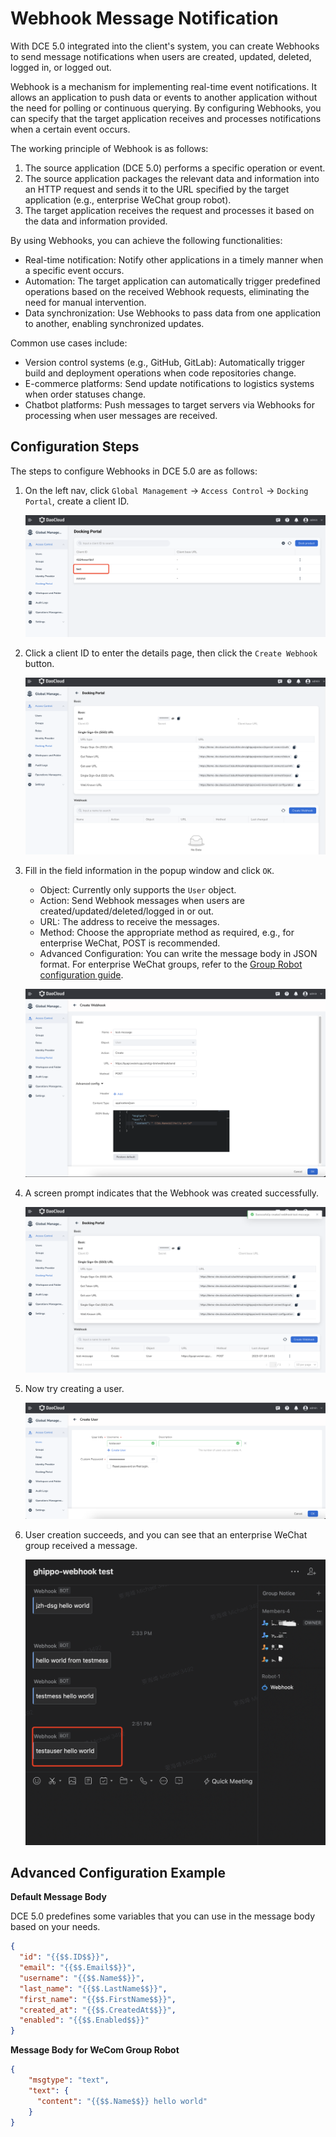 # Webhook Message Notification

With DCE 5.0 integrated into the client's system, you can create Webhooks to send message notifications when users are created, updated, deleted, logged in, or logged out.

Webhook is a mechanism for implementing real-time event notifications. It allows an application to push data or events to another application without the need for polling or continuous querying. By configuring Webhooks, you can specify that the target application receives and processes notifications when a certain event occurs.

The working principle of Webhook is as follows:

1. The source application (DCE 5.0) performs a specific operation or event.
2. The source application packages the relevant data and information into an HTTP request and sends it to the URL specified by the target application (e.g., enterprise WeChat group robot).
3. The target application receives the request and processes it based on the data and information provided.

By using Webhooks, you can achieve the following functionalities:

- Real-time notification: Notify other applications in a timely manner when a specific event occurs.
- Automation: The target application can automatically trigger predefined operations based on the received Webhook requests, eliminating the need for manual intervention.
- Data synchronization: Use Webhooks to pass data from one application to another, enabling synchronized updates.

Common use cases include:

- Version control systems (e.g., GitHub, GitLab): Automatically trigger build and deployment operations when code repositories change.
- E-commerce platforms: Send update notifications to logistics systems when order statuses change.
- Chatbot platforms: Push messages to target servers via Webhooks for processing when user messages are received.

## Configuration Steps

The steps to configure Webhooks in DCE 5.0 are as follows:

1. On the left nav, click `Global Management` -> `Access Control` -> `Docking Portal`, create a client ID.

    ![oem in](../../oem/images/webh01.png)

2. Click a client ID to enter the details page, then click the `Create Webhook` button.

    ![button](../../oem/images/webh02.png)

3. Fill in the field information in the popup window and click `OK`.

    - Object: Currently only supports the `User` object.
    - Action: Send Webhook messages when users are created/updated/deleted/logged in or out.
    - URL: The address to receive the messages.
    - Method: Choose the appropriate method as required, e.g., for enterprise WeChat, POST is recommended.
    - Advanced Configuration: You can write the message body in JSON format. For enterprise WeChat groups, refer to the [Group Robot configuration guide](https://developer.work.weixin.qq.com/document/path/91770).

    ![fill](../../oem/images/webh03.png)

4. A screen prompt indicates that the Webhook was created successfully.

    ![success](../../oem/images/webh04.png)

5. Now try creating a user.

    ![create](../../oem/images/webh05.png)

6. User creation succeeds, and you can see that an enterprise WeChat group received a message.

    ![message](../../oem/images/webh06.png)

## Advanced Configuration Example

**Default Message Body**

DCE 5.0 predefines some variables that you can use in the message body based on your needs.

```json
{
  "id": "{{$$.ID$$}}",
  "email": "{{$$.Email$$}}",
  "username": "{{$$.Name$$}}",
  "last_name": "{{$$.LastName$$}}",
  "first_name": "{{$$.FirstName$$}}",
  "created_at": "{{$$.CreatedAt$$}}",
  "enabled": "{{$$.Enabled$$}}"
}
```

**Message Body for WeCom Group Robot**

```json
{
    "msgtype": "text",
    "text": {
      "content": "{{$$.Name$$}} hello world"
    }
}
```
